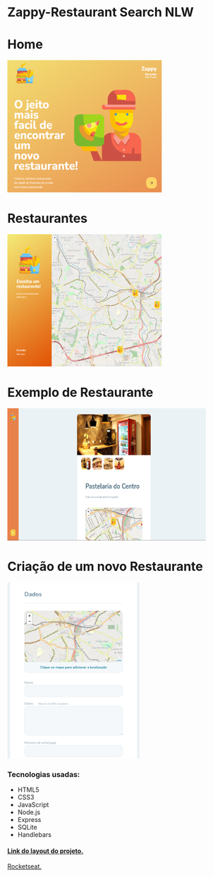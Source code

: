 # Zappy-Restaurant Search NLW


<h1>Home</h1>
<img src="images/pagelanding.png" width="350" height="300">

<h1>Restaurantes</h1>
<img src="images/restaurants.png" width="350" height="300">

<h1>Exemplo de Restaurante</h1>
<img src="images/restaurant.png" width="450" height="300">

<h1>Criação de um novo Restaurante</h1>
<img src="images/create-restaurant.png" width="300" height="400">

<h3>Tecnologias usadas:</h3>

<ul>
<li>HTML5</li>
<li>CSS3</li>
<li>JavaScript</li>
<li>Node.js</li>
<li>Express</li>
<li>SQLite</li>
<li>Handlebars</li>
</ul>

<a href="https://www.figma.com/file/mDEbnoojksG4w8sOxmudh3/Happy-Web?node-id=0%3A1"><h4>Link do layout do projeto.</h4></a>

<a href="https://www.rocketseat.com.br"><p>Rocketseat.</p></a>
